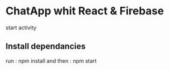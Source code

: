 # ChatApp whit React & Firebase

start activity

## Install dependancies
run : npm install
and then : npm start
